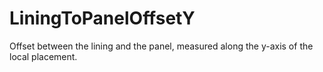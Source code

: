 LiningToPanelOffsetY
====================

Offset between the lining and the panel, measured along the y-axis of the local placement.